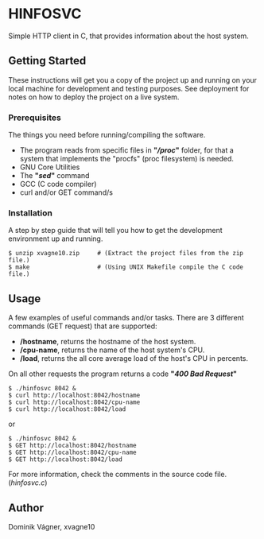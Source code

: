 # HINFOSVC

Simple HTTP client in C, that provides information about the host system.

## Getting Started

These instructions will get you a copy of the project up and running on your local machine for development and testing purposes. See deployment for notes on how to deploy the project on a live system.


### Prerequisites

The things you need before running/compiling the software.

* The program reads from specific files in **"*/proc*"** folder, for that a system that implements the "procfs" (proc filesystem) is needed.
* GNU Core Utilities
* The **"*sed*"** command
* GCC (C code compiler)
* curl and/or GET command/s

### Installation

A step by step guide that will tell you how to get the development environment up and running.

```
$ unzip xvagne10.zip     # (Extract the project files from the zip file.) 
$ make                   # (Using UNIX Makefile compile the C code file.)
```

## Usage

A few examples of useful commands and/or tasks.
There are 3 different commands (GET request) that are supported:
* **/hostname**, returns the hostname of the host system.
* **/cpu-name**, returns the name of the host system's CPU.
* **/load**, returns the all core average load of the host's CPU in percents.

On all other requests the program returns a code **"*400 Bad Request*"**

```
$ ./hinfosvc 8042 & 
$ curl http://localhost:8042/hostname
$ curl http://localhost:8042/cpu-name
$ curl http://localhost:8042/load
```

or

```
$ ./hinfosvc 8042 & 
$ GET http://localhost:8042/hostname
$ GET http://localhost:8042/cpu-name
$ GET http://localhost:8042/load
```

For more information, check the comments in the source code file. (*hinfosvc.c*)

## Author

Dominik Vágner, xvagne10
